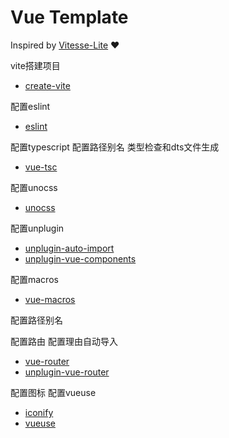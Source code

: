 # Vue Template

Inspired by [Vitesse-Lite](https://github.com/antfu-collective/vitesse-lite) ❤

vite搭建项目

- [create-vite](https://github.com/vitejs/vite)

配置eslint

- [eslint](https://github.com/antfu/eslint-config)

配置typescript
配置路径别名
类型检查和dts文件生成

- [vue-tsc](https://github.com/vuejs/language-tools/tree/master/packages/tsc)

配置unocss

- [unocss](https://github.com/unocss/unocss)

配置unplugin

- [unplugin-auto-import](https://github.com/unplugin/unplugin-auto-import)
- [unplugin-vue-components](https://github.com/unplugin/unplugin-vue-components)

配置macros

- [vue-macros](https://github.com/vue-macros/vue-macros)

配置路径别名

配置路由
配置理由自动导入

- [vue-router](https://github.com/vuejs/router)
- [unplugin-vue-router](https://github.com/posva/unplugin-vue-router)

配置图标
配置vueuse

- [iconify](https://github.com/iconify/iconify)
- [vueuse](https://github.com/vueuse/vueuse)
